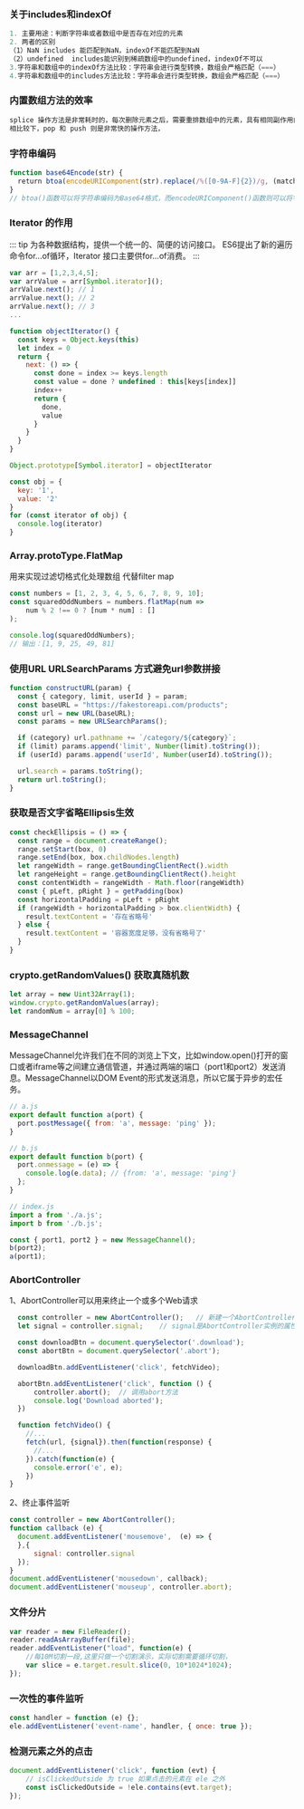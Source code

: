 ### 关于includes和indexOf

``` javascript
1. 主要用途：判断字符串或者数组中是否存在对应的元素
2. 两者的区别
（1）NaN includes 能匹配到NaN，indexOf不能匹配到NaN
（2）undefined  includes能识别到稀疏数组中的undefined，indexOf不可以
3.字符串和数组中的indexOf方法比较：字符串会进行类型转换，数组会严格匹配（===）
4.字符串和数组中的includes方法比较：字符串会进行类型转换，数组会严格匹配（===）
```  

### 内置数组方法的效率
``` javascript
splice 操作方法是非常耗时的，每次删除元素之后，需要重排数组中的元素，具有相同副作用的操作方法还有 unshift 和 shift 
相比较下，pop 和 push 则是非常快的操作方法，
```

### 字符串编码
``` javascript
function base64Encode(str) {
  return btoa(encodeURIComponent(str).replace(/%([0-9A-F]{2})/g, (match, p1) => String.fromCharCode('0x' + p1)));
}
// btoa()函数可以将字符串编码为Base64格式，而encodeURIComponent()函数则可以将字符串转换为可传输的URI格式。我们还使用了一个正则表达式来将URI格式中的特殊字符进行替换。
```

### Iterator 的作用
::: tip
为各种数据结构，提供一个统一的、简便的访问接口。
ES6提出了新的遍历命令for...of循环，Iterator 接口主要供for...of消费。
:::

``` javascript
var arr = [1,2,3,4,5];
var arrValue = arr[Symbol.iterator]();
arrValue.next(); // 1
arrValue.next(); // 2
arrValue.next(); // 3
...
```

``` javascript
function objectIterator() {
  const keys = Object.keys(this)
  let index = 0
  return {
    next: () => {
      const done = index >= keys.length
      const value = done ? undefined : this[keys[index]]
      index++
      return {
        done,
        value
      }
    }
  }
}

Object.prototype[Symbol.iterator] = objectIterator

const obj = {
  key: '1',
  value: '2'
}
for (const iterator of obj) {
  console.log(iterator)
}
```

### Array.protoType.FlatMap
用来实现过滤切格式化处理数组 代替filter map

``` javascript
const numbers = [1, 2, 3, 4, 5, 6, 7, 8, 9, 10];
const squaredOddNumbers = numbers.flatMap(num => 
    num % 2 !== 0 ? [num * num] : []
);

console.log(squaredOddNumbers);
// 输出：[1, 9, 25, 49, 81]
```

### 使用URL URLSearchParams 方式避免url参数拼接

``` javascript
function constructURL(param) {
  const { category, limit, userId } = param;
  const baseURL = "https://fakestoreapi.com/products";
  const url = new URL(baseURL);
  const params = new URLSearchParams();

  if (category) url.pathname += `/category/${category}`;
  if (limit) params.append('limit', Number(limit).toString());
  if (userId) params.append('userId', Number(userId).toString());

  url.search = params.toString();
  return url.toString();
}

```

### 获取是否文字省略Ellipsis生效

``` javascript
const checkEllipsis = () => {
  const range = document.createRange();
  range.setStart(box, 0)
  range.setEnd(box, box.childNodes.length)
  let rangeWidth = range.getBoundingClientRect().width
  let rangeHeight = range.getBoundingClientRect().height
  const contentWidth = rangeWidth - Math.floor(rangeWidth)
  const { pLeft, pRight } = getPadding(box)
  const horizontalPadding = pLeft + pRight
  if (rangeWidth + horizontalPadding > box.clientWidth) {
    result.textContent = '存在省略号'
  } else {
    result.textContent = '容器宽度足够，没有省略号了'
  }
}

```

### crypto.getRandomValues() 获取真随机数

``` javascript
let array = new Uint32Array(1);
window.crypto.getRandomValues(array);
let randomNum = array[0] % 100;
```

### MessageChannel 

MessageChannel允许我们在不同的浏览上下文，比如window.open()打开的窗口或者iframe等之间建立通信管道，并通过两端的端口（port1和port2）发送消息。MessageChannel以DOM Event的形式发送消息，所以它属于异步的宏任务。

``` javascript
// a.js
export default function a(port) {
  port.postMessage({ from: 'a', message: 'ping' });
}

// b.js
export default function b(port) {
  port.onmessage = (e) => {
    console.log(e.data); // {from: 'a', message: 'ping'}
  };
}

// index.js
import a from './a.js';
import b from './b.js';

const { port1, port2 } = new MessageChannel();
b(port2);
a(port1);
```

### AbortController
1、AbortController可以用来终止一个或多个Web请求

``` javascript
  const controller = new AbortController();   // 新建一个AbortController实例
  let signal = controller.signal;    // signal是AbortController实例的属性

  const downloadBtn = document.querySelector('.download');
  const abortBtn = document.querySelector('.abort');

  downloadBtn.addEventListener('click', fetchVideo);

  abortBtn.addEventListener('click', function () {
      controller.abort();  // 调用abort方法
      console.log('Download aborted');
  })

  function fetchVideo() {
    //...
    fetch(url, {signal}).then(function(response) {
      //...
    }).catch(function(e) {
      console.error('e', e);
    })
}
```

2、终止事件监听

``` javascript
const controller = new AbortController();
function callback (e) {
  document.addEventListener('mousemove',  (e) => {
  },{
      signal: controller.signal  
  });
}
document.addEventListener('mousedown', callback);
document.addEventListener('mouseup', controller.abort);
```

### 文件分片

``` javascript
var reader = new FileReader();
reader.readAsArrayBuffer(file);
reader.addEventListener("load", function(e) {
    //每10M切割一段,这里只做一个切割演示，实际切割需要循环切割，
    var slice = e.target.result.slice(0, 10*1024*1024);
});
```

### 一次性的事件监听
``` js
const handler = function (e) {};
ele.addEventListener('event-name', handler, { once: true });
```

### 检测元素之外的点击
``` js
document.addEventListener('click', function (evt) {
    // isClickedOutside 为 true 如果点击的元素在 ele 之外
    const isClickedOutside = !ele.contains(evt.target);
});
```
